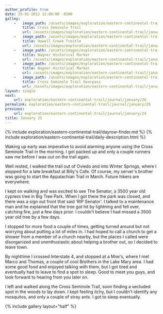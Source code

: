 ```yaml
---
author_profile: true
date: 25-01-2012 12:00:00 -0500
galley:
    -   image_path: /assets/images/exploration/eastern-continental-trail/january/small/25-1.jpg
        title: Cross Seminole Trail
        url: /assets/images/exploration/eastern-continental-trail/january/large/25-1.jpg
    -   image_path: /assets/images/exploration/eastern-continental-trail/january/small/25-2.jpg
        title: Howell Creek Trestle
        url: /assets/images/exploration/eastern-continental-trail/january/large/25-2.jpg
    -   image_path: /assets/images/exploration/eastern-continental-trail/january/small/25-3.jpg
        title: Wagner Historical Marker
        url: /assets/images/exploration/eastern-continental-trail/january/large/25-3.jpg
    -   image_path: /assets/images/exploration/eastern-continental-trail/january/small/25-4.jpg
        title: Wagner Historical Marker
        url: /assets/images/exploration/eastern-continental-trail/january/large/25-4.jpg
    -   image_path: /assets/images/exploration/eastern-continental-trail/january/small/25-5.jpg
        title: Cross Seminole Trail Overpass
        url: /assets/images/exploration/eastern-continental-trail/january/large/25-5.jpg
layout: single
next:
    url: exploration/eastern-continental-trail/journal/january/26
permalink: exploration/eastern-continental-trail/journal/january/25
previous:
    url: exploration/eastern-continental-trail/journal/january/24
title: January 25
---
```

{% include exploration/eastern-continental-trail/dayrow-finder.md %}
{% include exploration/eastern-continental-trail/daily-description.html %}

Waking up early was imperative to avoid alarming anyone using the Cross Seminole Trail in the morning. I got packed up and only a couple runners saw me before I was out on the trail again.

Well rested, I walked the trail out of Oviedo and into Winter Springs, where I stopped for a late breakfast at Billy's Cafe. Of course, my server's brother was going to start the Appalachian Trail in March. Future hikers are everywhere.

I kept on walking and was excited to see The Senator, a 3500 year old cypress tree in Big Tree Park. When I got there the park was closed, and there was a sign out front that said 'RIP Senator'. I talked to a maintenance man and he explained that the tree got hit by lightning and fell over, catching fire, just a few days prior. I couldn't believe I had missed a 3500 year old tree by a few days.

I stopped for more food a couple of times, getting turned around but not worrying about putting a lot of miles in. I had hoped to call a church to get a shower from a member of a church nearby, but the places I called were disorganized and unenthusiastic about helping a brother out, so I decided to leave town.

By nighttime I crossed Interstate 4, and stopped at a Moe's, where I met Marco and Thomas, a couple of cool Brothers in the Lake Mary area. I had some good food and enjoyed talking with them, but I got tired and eventually had to leave to find a spot to sleep. Good to meet you guys, and look forward to hearing from you later on.

I left and walked along the Cross Seminole Trail, soon finding a secluded spot in the woods to lay down. I kept feeling itchy, but I couldn't identify any mosquitos, and only a couple of stray ants. I got to sleep eventually.

{% include gallery layout="half" %}